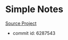 Simple Notes
==============

[Source Project](https://github.com/SimpleMobileTools/Simple-Notes)
- commit id: 6287543

